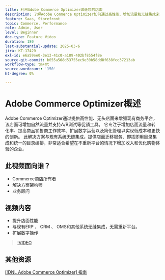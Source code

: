 ```yaml
---
title: 利用Adobe Commerce Optimizer改造您的店面
description: 了解Adobe Commerce Optimizer如何通过高性能、增加流量和无缝集成来增强您的店面。
feature: Saas, Storefront
topic: Commerce, Performance
role: Admin, User
level: Beginner
doc-type: Feature Video
duration: 180
last-substantial-update: 2025-03-6
jira: KT-17420
exl-id: e6a59ee0-3e13-41c0-a189-402bf8554f8e
source-git-commit: b055a568d53755ec9e30b58dd8f638fcc37213ab
workflow-type: tm+mt
source-wordcount: '150'
ht-degree: 0%

---
```


# Adobe Commerce Optimizer概述

Adobe Commerce Optimizer通过提供高性能、无头店面来增强现有商务平台，该店面可增加自然流量并支持A/B测试等促销工具。 它专注于增加店面流量和转化率、提高商品销售商工作效率、扩展数字运营以及简化管理以实现低成本和更快的创新。 此解决方案与现有系统无缝集成，提供店面迁移服务、即插即用目录集成和统一的目录编排，非常适合希望在不重新平台的情况下增加收入和优化购物体验的企业。

## 此视频面向谁？

* Commerce商店所有者
* 解决方案架构师
* 业务顾问

## 视频内容

* 提升店面性能
* 与现有ERP 、 CRM 、 OMS和其他系统无缝集成，无需重新平台。
* 扩展数字操作

>[!VIDEO](https://video.tv.adobe.com/v/3450226?learn=on)

## 其他资源

[[!DNL Adobe Commerce Optimizer] 指南](https://experienceleague.adobe.com/zh-hans/docs/commerce/optimizer/overview)
